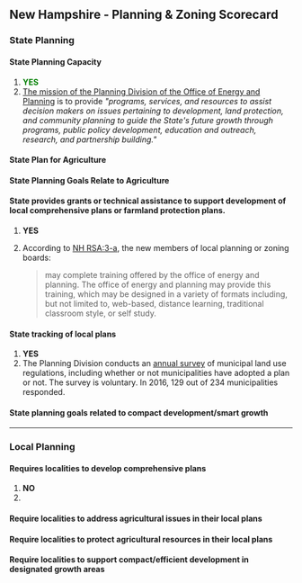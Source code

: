 ## New Hampshire - Planning & Zoning Scorecard

### State Planning

#### State Planning Capacity

1.  <span style="color:green">**YES**</span>
2. [The mission of the Planning Division of the Office of Energy and Planning](https://www.nh.gov/oep/planning/index.htm) is to provide *"programs, services, and resources to assist decision makers on issues pertaining to development, land protection, and community planning to guide the State's future growth through programs, public policy development, education and outreach, research, and partnership building."*


####  State Plan for Agriculture

#### State Planning Goals Relate to Agriculture

#### State provides grants or technical assistance to support development of local comprehensive plans or farmland protection plans.

1. **YES**
2. According to [NH RSA:3-a](http://www.gencourt.state.nh.us/rsa/html/LXIV/673/673-3-a.htm), the new members of local planning or zoning boards:

    >may complete training offered by the office of energy and planning. The office of energy and planning may provide this training, which may be designed in a variety of formats including, but not limited to, web-based, distance learning, traditional classroom style, or self study.


#### State tracking of local plans

1. **YES**
2. The Planning Division conducts an [annual survey](https://www.nh.gov/oep/planning/services/mrpa/land-use-survey.htm) of municipal land use regulations, including whether or not municipalities have adopted a plan or not. The survey is voluntary. In 2016, 129 out of 234 municipalities responded.

#### State planning goals related to compact development/smart growth

---

### Local Planning

#### Requires localities to develop comprehensive plans
1. **NO**
2.



#### Require localities to address agricultural issues in their local plans


#### Require localities to protect agricultural resources in their local plans


#### Require localities to support compact/efficient development in designated growth areas
